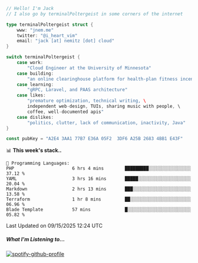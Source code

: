```go
// Hello! I'm Jack
// I also go by terminalPoltergeist in some corners of the internet

type terminalPoltergeist struct {
    www: "jnem.me"
    twitter: "@i_heart_vim"
    email: "jack [at] nemitz [dot] cloud"
}

switch terminalPoltergeist {
    case work:
        "Cloud Engineer at the University of Minnesota"
    case building:
        "an online clearinghouse platform for health-plan fitness incentive programs"
    case learning:
        "gRPC, Laravel, and PAAS architecture"
    case likes:
        "premature optimization, technical writing, \
        independent web-design, TUIs, sharing music with people, \
        coffee, well-documented apis"
    case dislikes:
        "politics, clutter, lack of communication, inactivity, Java"
}

const pubKey = "A2E4 3AA1 77B7 E36A 05F2  3DF6 A25B 2683 4BB1 E43F"
```

<!--START_SECTION:waka-->
📊 **This week's stack..** 

```text
💬 Programming Languages: 
PHP                      6 hrs 4 mins        █████████░░░░░░░░░░░░░░░░   37.12 % 
YAML                     3 hrs 16 mins       █████░░░░░░░░░░░░░░░░░░░░   20.04 % 
Markdown                 2 hrs 13 mins       ███░░░░░░░░░░░░░░░░░░░░░░   13.58 % 
Terraform                1 hr 8 mins         ██░░░░░░░░░░░░░░░░░░░░░░░   06.96 % 
Blade Template           57 mins             █░░░░░░░░░░░░░░░░░░░░░░░░   05.82 % 
```


 Last Updated on 09/15/2025 12:24 UTC
<!--END_SECTION:waka-->

##### What I'm Listening to...

[![spotify-github-profile](https://jnem.me/listening-item?maxAge=2592000)](https://jnem.me/listening)
